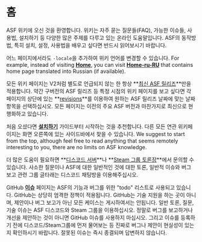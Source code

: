 # 홈

ASF 위키에 오신 것을 환영합니다. 위키는 자주 묻는 질문들(FAQ), 가능한 이슈들, 사용법, 설치하기 등 다양한 많은 주제를 다루고 있는 온라인 도움말입니다. ASF의 동작방법, 특히 설치, 설정, 사용법을 배우고 싶다면 반드시 읽어보시기 바랍니다.

어느 페이지에서라도 `-locale`을 추가하여 위키 언어를 변경할 수 있습니다. For example, instead of visiting **[Home](https://github.com/JustArchiNET/ArchiSteamFarm/wiki/Home)**, you can visit **[Home-ru-RU](https://github.com/JustArchiNET/ArchiSteamFarm/wiki/Home-ru-RU)** that contains home page translated into Russian (if available).

모든 위키 페이지는 V2처럼 별도로 언급되지 않는 한 항상 **[최신 ASF 릴리즈](https://github.com/JustArchiNET/ArchiSteamFarm/releases)**만을 적용합니다. 약간 구버전의 ASF 릴리즈 등 특정 시점의 위키 페이지를 보고 싶다면 각 페이지의 상단에 있는 **[revisions](https://github.com/JustArchiNET/ArchiSteamFarm/wiki/_history)**를 이용하여 원하는 ASF 릴리즈 날짜에 맞는 날짜항목을 선택하십시오. 모든 페이지는 이전의 주요 ASF 버전과 마찬가지로 최신으로 현행화하고 있습니다.

처음 오셨다면 **[설치하기](https://github.com/JustArchiNET/ArchiSteamFarm/wiki/Setting-up-ko-KR)** 가이드부터 시작하는 것을 추천합니다. 다른 모든 연관 위키페이지는 화면 오른쪽에 있는 사이드바에서 찾을 수 있습니다. We suggest to start from the top, although feel free to read anything that seems remotely interesting to you, there are no limits on ASF knowledge.

더 많은 도움이 필요하면 **[디스코드 서버](https://discord.gg/hSQgt8j)**나 **[Steam 그룹 토론장](https://steamcommunity.com/groups/archiasf/discussions/1)**에서 문의할 수 있습니다. 사소한 질문이나 ASF에 대한 일반적인 것에 대한 토론, 일반적 이슈와 버그 보고 관련 그룹 글타래는 디스코드 채팅방을 이용해주십시오.

GitHub **[이슈](https://github.com/JustArchiNET/ArchiSteamFarm/issues)** 페이지는 ASF의 기능과 버그를 위한 "todo" 리스트로 사용되고 있습니다. GitHub는 상당히 엄격한 정책이 적용됩니다. GitHub는 기술 지원을 하는 곳이 아니며, 제안이나 버그 보고가 아닌 모든 케이스는 게시하여서는 안됩니다. 일반 토론, 질문, 기술 이슈는 ASF 디스코드와 Steam 그룹을 이용하십시오. 정말로 버그를 보고하거나 개선을 제안하는 것이 아니면 GitHub 이슈를 사용하지 마십시오. 그리고 이슈를 등록하기 전에 디스코드/Steam그룹에 먼저 물어보는 등 진짜로 버그나 제안이 현실성이 있는지 확인하시기 바랍니다. 잘못된 이슈는 즉시 종결되며 답변하지 않습니다.